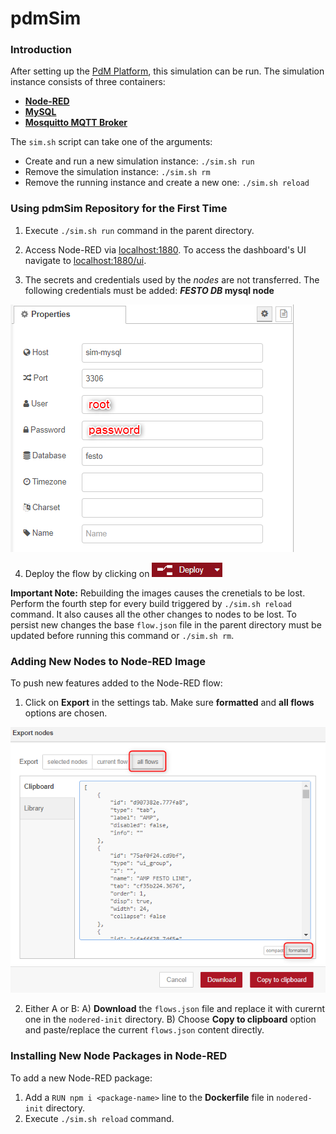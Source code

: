 # pdmSim
### Introduction
After setting up the [PdM Platform](https://github.com/fash-aryan/pdmPlatform), this simulation can be run. The simulation instance consists of three containers:
* **[Node-RED](https://hub.docker.com/r/nodered/node-red)**
* **[MySQL](https://hub.docker.com/_/mysql)**
* **[Mosquitto MQTT Broker](https://hub.docker.com/_/eclipse-mosquitto)**

The `sim.sh` script can take one of the arguments:
* Create and run a new simulation instance: `./sim.sh run`
* Remove the simulation instance: `./sim.sh rm`
* Remove the running instance and create a new one: `./sim.sh reload`

### Using pdmSim Repository for the First Time
1. Execute `./sim.sh run` command in the parent directory.

2. Access Node-RED via [localhost:1880](http://localhost:1880). To access the dashboard's UI navigate to [localhost:1880/ui](http://localhost:1880/ui).

3. The secrets and credentials used by the *nodes* are not transferred. The following credentials must be added:
***FESTO DB* mysql node**
<img src="figures/node-red_festo_mysql-db.png">

4. Deploy the flow by clicking on <img src="figures/node-red_deploy_button.png">

**Important Note:** Rebuilding the images causes the crenetials to be lost. Perform the fourth step for every build triggered by `./sim.sh reload` command. It also causes all the other changes to nodes to be lost. To persist new changes the base `flow.json` file in the parent directory must be updated before running this command or `./sim.sh rm`.

### Adding New Nodes to Node-RED Image
To push new features added to the Node-RED flow:
1. Click on **Export** in the settings tab. Make sure **formatted** and **all flows** options are chosen.
<img src="figures/node-red_export.png">

2. Either A or B:
A) **Download** the `flows.json` file and replace it with curernt one in the `nodered-init` directory.
B) Choose **Copy to clipboard** option and paste/replace the current `flows.json` content directly.

### Installing New Node Packages in Node-RED
To add a new Node-RED package:
1. Add a `RUN npm i <package-name>` line to the **Dockerfile** file in `nodered-init` directory.
2. Execute `./sim.sh reload` command.